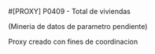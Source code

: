#[PROXY] P0409 - Total de viviendas

(Mineria de datos de parametro pendiente)

Proxy creado con fines de coordinacion